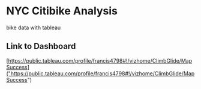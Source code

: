 # NYC Citibike Analysis
bike data with tableau

## Link to Dashboard
[https://public.tableau.com/profile/francis4798#!/vizhome/ClimbGlide/MapSuccess]("https://public.tableau.com/profile/francis4798#!/vizhome/ClimbGlide/MapSuccess")
